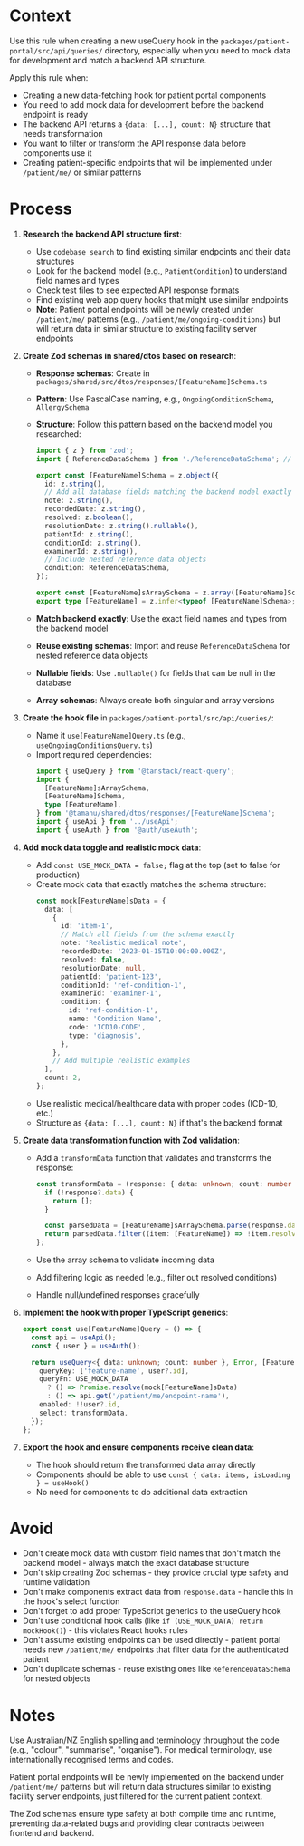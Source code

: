 # Context

Use this rule when creating a new useQuery hook in the `packages/patient-portal/src/api/queries/` directory, especially when you need to mock data for development and match a backend API structure.

Apply this rule when:

- Creating a new data-fetching hook for patient portal components
- You need to add mock data for development before the backend endpoint is ready
- The backend API returns a `{data: [...], count: N}` structure that needs transformation
- You want to filter or transform the API response data before components use it
- Creating patient-specific endpoints that will be implemented under `/patient/me/` or similar patterns

# Process

1. **Research the backend API structure first**:

   - Use `codebase_search` to find existing similar endpoints and their data structures
   - Look for the backend model (e.g., `PatientCondition`) to understand field names and types
   - Check test files to see expected API response formats
   - Find existing web app query hooks that might use similar endpoints
   - **Note**: Patient portal endpoints will be newly created under `/patient/me/` patterns (e.g., `/patient/me/ongoing-conditions`) but will return data in similar structure to existing facility server endpoints

2. **Create Zod schemas in shared/dtos based on research**:

   - **Response schemas**: Create in `packages/shared/src/dtos/responses/[FeatureName]Schema.ts`
   - **Pattern**: Use PascalCase naming, e.g., `OngoingConditionSchema`, `AllergySchema`
   - **Structure**: Follow this pattern based on the backend model you researched:

     ```typescript
     import { z } from 'zod';
     import { ReferenceDataSchema } from './ReferenceDataSchema'; // If needed

     export const [FeatureName]Schema = z.object({
       id: z.string(),
       // Add all database fields matching the backend model exactly
       note: z.string(),
       recordedDate: z.string(),
       resolved: z.boolean(),
       resolutionDate: z.string().nullable(),
       patientId: z.string(),
       conditionId: z.string(),
       examinerId: z.string(),
       // Include nested reference data objects
       condition: ReferenceDataSchema,
     });

     export const [FeatureName]sArraySchema = z.array([FeatureName]Schema);
     export type [FeatureName] = z.infer<typeof [FeatureName]Schema>;
     ```

   - **Match backend exactly**: Use the exact field names and types from the backend model
   - **Reuse existing schemas**: Import and reuse `ReferenceDataSchema` for nested reference data objects
   - **Nullable fields**: Use `.nullable()` for fields that can be null in the database
   - **Array schemas**: Always create both singular and array versions

3. **Create the hook file** in `packages/patient-portal/src/api/queries/`:

   - Name it `use[FeatureName]Query.ts` (e.g., `useOngoingConditionsQuery.ts`)
   - Import required dependencies:
     ```typescript
     import { useQuery } from '@tanstack/react-query';
     import {
       [FeatureName]sArraySchema,
       [FeatureName]Schema,
       type [FeatureName],
     } from '@tamanu/shared/dtos/responses/[FeatureName]Schema';
     import { useApi } from '../useApi';
     import { useAuth } from '@auth/useAuth';
     ```

4. **Add mock data toggle and realistic mock data**:

   - Add `const USE_MOCK_DATA = false;` flag at the top (set to false for production)
   - Create mock data that exactly matches the schema structure:
     ```typescript
     const mock[FeatureName]sData = {
       data: [
         {
           id: 'item-1',
           // Match all fields from the schema exactly
           note: 'Realistic medical note',
           recordedDate: '2023-01-15T10:00:00.000Z',
           resolved: false,
           resolutionDate: null,
           patientId: 'patient-123',
           conditionId: 'ref-condition-1',
           examinerId: 'examiner-1',
           condition: {
             id: 'ref-condition-1',
             name: 'Condition Name',
             code: 'ICD10-CODE',
             type: 'diagnosis',
           },
         },
         // Add multiple realistic examples
       ],
       count: 2,
     };
     ```
   - Use realistic medical/healthcare data with proper codes (ICD-10, etc.)
   - Structure as `{data: [...], count: N}` if that's the backend format

5. **Create data transformation function with Zod validation**:

   - Add a `transformData` function that validates and transforms the response:

     ```typescript
     const transformData = (response: { data: unknown; count: number }): [FeatureName][] => {
       if (!response?.data) {
         return [];
       }

       const parsedData = [FeatureName]sArraySchema.parse(response.data);
       return parsedData.filter((item: [FeatureName]) => !item.resolved); // Add filtering logic
     };
     ```

   - Use the array schema to validate incoming data
   - Add filtering logic as needed (e.g., filter out resolved conditions)
   - Handle null/undefined responses gracefully

6. **Implement the hook with proper TypeScript generics**:

   ```typescript
   export const use[FeatureName]Query = () => {
     const api = useApi();
     const { user } = useAuth();

     return useQuery<{ data: unknown; count: number }, Error, [FeatureName][]>({
       queryKey: ['feature-name', user?.id],
       queryFn: USE_MOCK_DATA
         ? () => Promise.resolve(mock[FeatureName]sData)
         : () => api.get('/patient/me/endpoint-name'),
       enabled: !!user?.id,
       select: transformData,
     });
   };
   ```

7. **Export the hook and ensure components receive clean data**:
   - The hook should return the transformed data array directly
   - Components should be able to use `const { data: items, isLoading } = useHook()`
   - No need for components to do additional data extraction

# Avoid

- Don't create mock data with custom field names that don't match the backend model - always match the exact database structure
- Don't skip creating Zod schemas - they provide crucial type safety and runtime validation
- Don't make components extract data from `response.data` - handle this in the hook's select function
- Don't forget to add proper TypeScript generics to the useQuery hook
- Don't use conditional hook calls (like `if (USE_MOCK_DATA) return mockHook()`) - this violates React hooks rules
- Don't assume existing endpoints can be used directly - patient portal needs new `/patient/me/` endpoints that filter data for the authenticated patient
- Don't duplicate schemas - reuse existing ones like `ReferenceDataSchema` for nested objects

# Notes

Use Australian/NZ English spelling and terminology throughout the code (e.g., "colour", "summarise", "organise"). For medical terminology, use internationally recognised terms and codes.

Patient portal endpoints will be newly implemented on the backend under `/patient/me/` patterns but will return data structures similar to existing facility server endpoints, just filtered for the current patient context.

The Zod schemas ensure type safety at both compile time and runtime, preventing data-related bugs and providing clear contracts between frontend and backend.
